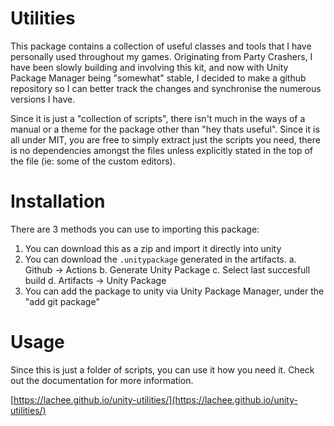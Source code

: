 # Utilities
This package contains a collection of useful classes and tools that I have personally used throughout my games. 
Originating from Party Crashers, I have been slowly building and involving this kit, and now with Unity Package Manager being "somewhat" stable, I decided to make a github repository so I can better
track the changes and synchronise the numerous versions I have.

Since it is just a "collection of scripts", there isn't much in the ways of a manual or a theme for the package other than "hey thats useful". Since it is all under MIT, you are free to simply extract just the scripts you need, there is no dependencies amongst the files unless explicitly stated in the top of the file (ie: some of the custom editors).

# Installation
There are 3 methods you can use to importing this package:
1. You can download this as a zip and import it directly into unity
2. You can download the `.unitypackage` generated in the artifacts.
    a. Github -> Actions
    b. Generate Unity Package
    c. Select last succesfull build
    d. Artifacts -> Unity Package 
4. You can add the package to unity via Unity Package Manager, under the "add git package"

# Usage
Since this is just a folder of scripts, you can use it how you need it. Check out the documentation for more information.

[https://lachee.github.io/unity-utilities/](https://lachee.github.io/unity-utilities/) 
